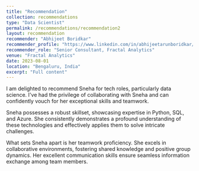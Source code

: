 ```yaml
---
title: "Recommendation"
collection: recommendations
type: "Data Scientist"
permalink: /recommendations/recommendation2
layout: recommendation
recommender: "Abhijeet Boridkar"
recommender_profile: "https://www.linkedin.com/in/abhijeetarunboridkar/"
recommender_role: "Senior Consultant, Fractal Analytics"
venue: "Fractal Analytics"
date: 2023-08-01
location: "Bengaluru, India"
excerpt: "Full content"
---
```


I am delighted to recommend Sneha for tech roles, particularly data science. I've had the privilege of collaborating with Sneha and can confidently vouch for her exceptional skills and teamwork.

Sneha possesses a robust skillset, showcasing expertise in Python, SQL, and Azure. She consistently demonstrates a profound understanding of these technologies and effectively applies them to solve intricate challenges.

What sets Sneha apart is her teamwork proficiency. She excels in collaborative environments, fostering shared knowledge and positive group dynamics. Her excellent communication skills ensure seamless information exchange among team members.